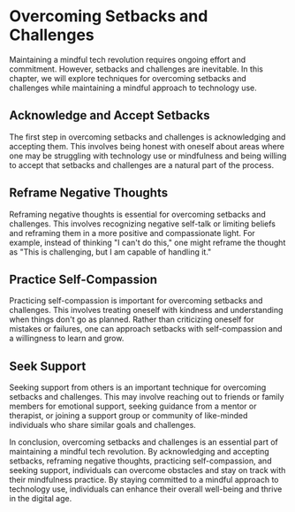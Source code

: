 # Overcoming Setbacks and Challenges

Maintaining a mindful tech revolution requires ongoing effort and commitment. However, setbacks and challenges are inevitable. In this chapter, we will explore techniques for overcoming setbacks and challenges while maintaining a mindful approach to technology use.

Acknowledge and Accept Setbacks
-------------------------------

The first step in overcoming setbacks and challenges is acknowledging and accepting them. This involves being honest with oneself about areas where one may be struggling with technology use or mindfulness and being willing to accept that setbacks and challenges are a natural part of the process.

Reframe Negative Thoughts
-------------------------

Reframing negative thoughts is essential for overcoming setbacks and challenges. This involves recognizing negative self-talk or limiting beliefs and reframing them in a more positive and compassionate light. For example, instead of thinking "I can't do this," one might reframe the thought as "This is challenging, but I am capable of handling it."

Practice Self-Compassion
------------------------

Practicing self-compassion is important for overcoming setbacks and challenges. This involves treating oneself with kindness and understanding when things don't go as planned. Rather than criticizing oneself for mistakes or failures, one can approach setbacks with self-compassion and a willingness to learn and grow.

Seek Support
------------

Seeking support from others is an important technique for overcoming setbacks and challenges. This may involve reaching out to friends or family members for emotional support, seeking guidance from a mentor or therapist, or joining a support group or community of like-minded individuals who share similar goals and challenges.

In conclusion, overcoming setbacks and challenges is an essential part of maintaining a mindful tech revolution. By acknowledging and accepting setbacks, reframing negative thoughts, practicing self-compassion, and seeking support, individuals can overcome obstacles and stay on track with their mindfulness practice. By staying committed to a mindful approach to technology use, individuals can enhance their overall well-being and thrive in the digital age.
